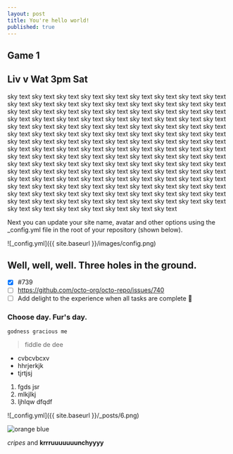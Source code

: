 ```yaml
---
layout: post
title: You're hello world!
published: true
---
```

## Game 1  
## Liv v Wat 3pm Sat

sky text sky text sky text sky text sky text sky text sky text sky text sky text sky text sky text sky text sky text sky text sky text sky text sky text sky text sky text sky text sky text sky text sky text sky text sky text sky text sky text sky text sky text sky text sky text sky text sky text sky text sky text sky text sky text sky text sky text sky text sky text sky text sky text sky text sky text sky text sky text sky text sky text sky text sky text sky text sky text sky text sky text sky text sky text sky text sky text sky text sky text sky text sky text sky text sky text sky text sky text sky text sky text sky text sky text sky text sky text sky text sky text sky text sky text sky text sky text sky text sky text sky text sky text sky text sky text sky text sky text sky text sky text sky text sky text sky text sky text sky text sky text sky text sky text sky text sky text sky text sky text sky text sky text sky text sky text sky text sky text sky text sky text sky text sky text sky text sky text sky text sky text sky text sky text sky text sky text sky text sky text sky text sky text sky text sky text sky text sky text sky text sky text sky text sky text sky text sky text sky text sky text sky text sky text sky text sky text sky text sky text sky text 










Next you can update your site name, avatar and other options using the _config.yml file in the root of your repository (shown below).

![_config.yml]({{ site.baseurl }}/images/config.png)

## Well, well, well. Three holes in the ground.

- [x] #739
- [ ] https://github.com/octo-org/octo-repo/issues/740
- [ ] Add delight to the experience when all tasks are complete :tada:

### Choose day. Fur's day.

`godness gracious me`

> fiddle de dee

- cvbcvbcxv
- hhrjerkjk
- tjrtjsj

1. fgds jsr
2. mlkjlkj
3. ljhlqw dfqdf

![_config.yml]({{ site.baseurl }}/_posts/6.png)

![orange blue]({{site.baseurl}}/_posts/6.png)

_cripes_ and **krrruuuuuuunchyyyy**




